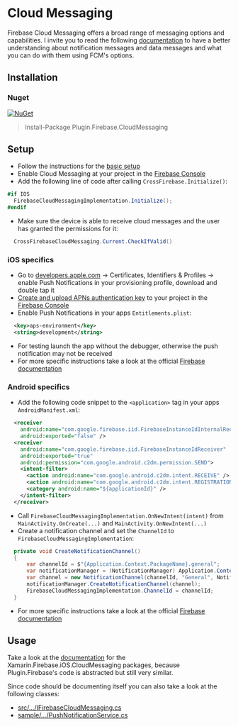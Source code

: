 # Cloud Messaging

Firebase Cloud Messaging offers a broad range of messaging options and capabilities. I invite you to read the following [documentation](https://firebase.google.com/docs/cloud-messaging/concept-options) to have a better understanding about notification messages and data messages and what you can do with them using FCM's options.

## Installation
### Nuget
[![NuGet](https://img.shields.io/nuget/v/plugin.firebase.cloud_messaging.svg?maxAge=86400&style=flat)](https://www.nuget.org/packages/Plugin.Firebase.CloudMessaging/)

> Install-Package Plugin.Firebase.CloudMessaging

## Setup

- Follow the instructions for the [basic setup](https://github.com/TobiasBuchholz/Plugin.Firebase/blob/master/README.md#basic-setup)
- Enable Cloud Messaging at your project in the [Firebase Console](https://console.firebase.google.com/)
- Add the following line of code after calling `CrossFirebase.Initialize()`:
```c#
#if IOS
  FirebaseCloudMessagingImplementation.Initialize();
#endif
```
- Make sure the device is able to receive cloud messages and the user has granted the permissions for it:
```c#
  CrossFirebaseCloudMessaging.Current.CheckIfValid()
```

### iOS specifics
- Go to [developers.apple.com](https://developer.apple.com/) -> Certificates, Identifiers & Profiles -> enable Push Notifications in your provisioning profile, download and double tap it
- [Create and upload APNs authentication key](https://firebase.google.com/docs/cloud-messaging/ios/client#upload_your_apns_authentication_key) to your project in the [Firebase Console](https://console.firebase.google.com/)
- Enable Push Notifications in your apps `Entitlements.plist`:
```xml
  <key>aps-environment</key>
  <string>development</string>
```
- For testing launch the app without the debugger, otherwise the push notification may not be received
- For more specific instructions take a look at the official [Firebase documentation](https://firebase.google.com/docs/cloud-messaging/ios/client?hl=en)


### Android specifics
- Add the following code snippet to the `<application>` tag in your apps `AndroidManifest.xml`:
```xml
  <receiver
    android:name="com.google.firebase.iid.FirebaseInstanceIdInternalReceiver"
    android:exported="false" />
  <receiver
    android:name="com.google.firebase.iid.FirebaseInstanceIdReceiver"
    android:exported="true"
    android:permission="com.google.android.c2dm.permission.SEND">
    <intent-filter>
      <action android:name="com.google.android.c2dm.intent.RECEIVE" />
      <action android:name="com.google.android.c2dm.intent.REGISTRATION" />
      <category android:name="${applicationId}" />
    </intent-filter>
  </receiver>
```
- Call `FirebaseCloudMessagingImplementation.OnNewIntent(intent)` from `MainActivity.OnCreate(...)` and `MainActivity.OnNewIntent(...)`
- Create a notification channel and set the ```ChannelId``` to ```FirebaseCloudMessagingImplementation```:
```c#
  private void CreateNotificationChannel()
  {
      var channelId = $"{Application.Context.PackageName}.general";
      var notificationManager = (NotificationManager) Application.Context.GetSystemService(Context.NotificationService);
      var channel = new NotificationChannel(channelId, "General", NotificationImportance.Default);
      notificationManager.CreateNotificationChannel(channel);
      FirebaseCloudMessagingImplementation.ChannelId = channelId;
  }
```
- For more specific instructions take a look at the official [Firebase documentation](https://firebase.google.com/docs/cloud-messaging/android/client?hl=en)

## Usage

Take a look at the [documentation](https://github.com/xamarin/GoogleApisForiOSComponents/blob/master/docs/Firebase/CloudMessaging/GettingStarted.md) for the Xamarin.Firebase.iOS.CloudMessaging packages, because Plugin.Firebase's code is abstracted but still very similar.

Since code should be documenting itself you can also take a look at the following classes:
- [src/.../IFirebaseCloudMessaging.cs](https://github.com/TobiasBuchholz/Plugin.Firebase/blob/master/src/Shared/CloudMessaging/IFirebaseCloudMessaging.cs)
- [sample/.../PushNotificationService.cs](https://github.com/TobiasBuchholz/Plugin.Firebase/blob/master/sample/Playground/Common/Services/PushNotification/PushNotificationService.cs)
